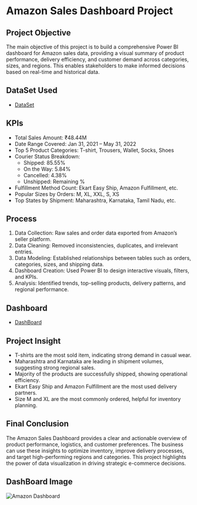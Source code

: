 # Amazon Sales Dashboard Project 

## Project Objective
The main objective of this project is to build a comprehensive Power BI dashboard for Amazon sales data, providing a visual summary of product performance, delivery efficiency, and customer demand across categories, sizes, and regions. This enables stakeholders to make informed decisions based on real-time and historical data.

## DataSet Used
- <a href="https://github.com/Akshay04612/Data--Analysis-Project/blob/main/Amazon-Sales-Report-40K-Rows.xlsx">DataSet</a>

## KPIs
- Total Sales Amount: ₹48.44M
- Date Range Covered: Jan 31, 2021 – May 31, 2022
- Top 5 Product Categories: T-shirt, Trousers, Wallet, Socks, Shoes
- Courier Status Breakdown:
  - Shipped: 85.55%
  - On the Way: 5.84%
  - Cancelled: 4.38%
  - Unshipped: Remaining %
- Fulfillment Method Count: Ekart Easy Ship, Amazon Fulfillment, etc.
- Popular Sizes by Orders: M, XL, XXL, S, XS
- Top States by Shipment: Maharashtra, Karnataka, Tamil Nadu, etc.

## Process
1. Data Collection: Raw sales and order data exported from Amazon’s seller platform.
2. Data Cleaning: Removed inconsistencies, duplicates, and irrelevant entries.
3. Data Modeling: Established relationships between tables such as orders, categories, sizes, and shipping data.
4. Dashboard Creation: Used Power BI to design interactive visuals, filters, and KPIs.
5. Analysis: Identified trends, top-selling products, delivery patterns, and regional performance.

## Dashboard
- <a href="https://github.com/Akshay04612/Data--Analysis-Project/blob/main/Amazon%20Dashboard.png">DashBoard</a>

## Project Insight
- T-shirts are the most sold item, indicating strong demand in casual wear.
- Maharashtra and Karnataka are leading in shipment volumes, suggesting strong regional sales.
- Majority of the products are successfully shipped, showing operational efficiency.
- Ekart Easy Ship and Amazon Fulfillment are the most used delivery partners.
- Size M and XL are the most commonly ordered, helpful for inventory planning.

## Final Conclusion
The Amazon Sales Dashboard provides a clear and actionable overview of product performance, logistics, and customer preferences. The business can use these insights to optimize inventory, improve delivery processes, and target high-performing regions and categories. This project highlights the power of data visualization in driving strategic e-commerce decisions.

## DashBoard Image
![Amazon Dashboard](https://github.com/user-attachments/assets/f1376bcd-316c-4e2d-87f4-635f73feaaac)






